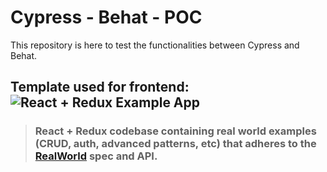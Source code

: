 # Cypress - Behat - POC

This repository is here to test the functionalities between Cypress and Behat.

## Template used for frontend: ![React + Redux Example App](project-logo.png)

> ### React + Redux codebase containing real world examples (CRUD, auth, advanced patterns, etc) that adheres to the [RealWorld](https://github.com/gothinkster/realworld-example-apps) spec and API.